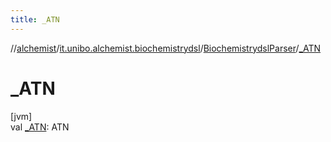 ```yaml
---
title: _ATN
---
```

//[alchemist](../../../index.html)/[it.unibo.alchemist.biochemistrydsl](../index.html)/[BiochemistrydslParser](index.html)/[_ATN](_-a-t-n.html)



# _ATN



[jvm]\
val [_ATN](_-a-t-n.html): ATN




